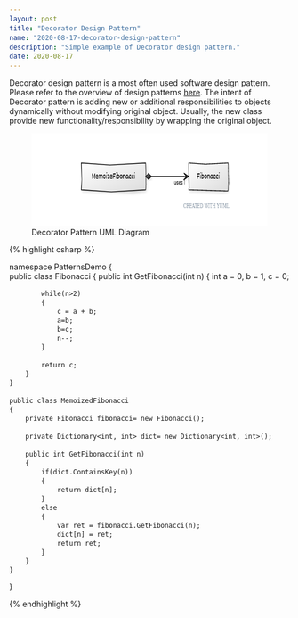 ```yaml
---
layout: post
title: "Decorator Design Pattern"
name: "2020-08-17-decorator-design-pattern"
description: "Simple example of Decorator design pattern."
date: 2020-08-17
---
```


<p>Decorator design pattern is a most often used software design pattern. Please refer to the overview of design patterns <a href="http://vwtt.github.io/blog/design-patterns-overview" target="_blank">here</a>. The intent of Decorator pattern is adding new or additional  responsibilities to objects dynamically without modifying original object. Usually, the new class provide new functionality/responsibility by wrapping the original object.</p>

<p>
    <figure>
      <img src="/images/DecoratorPattern.png" alt="Decorator Pattern UML Diagram" width="656px" height="166px" />
      <figcaption>Decorator Pattern UML Diagram</figcaption>
    </figure>    
</p>

{% highlight csharp %}

namespace PatternsDemo
{    
    public class Fibonacci
    {
        public int GetFibonacci(int n)
        {
            int a = 0, b = 1, c = 0;

            while(n>2)
            {
                c = a + b;
                a=b;
                b=c;
                n--;
            }

            return c;
        }
    }

    public class MemoizedFibonacci
    {
        private Fibonacci fibonacci= new Fibonacci();
        
        private Dictionary<int, int> dict= new Dictionary<int, int>();

        public int GetFibonacci(int n)
        {
            if(dict.ContainsKey(n))
            {
                return dict[n];
            }
            else
            {
                var ret = fibonacci.GetFibonacci(n);
                dict[n] = ret;
                return ret;
            }
        }
    }
}

{% endhighlight %}